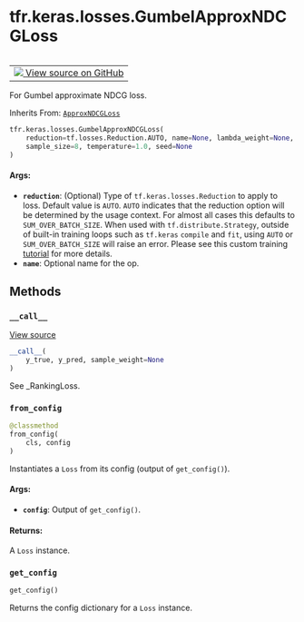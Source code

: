 <div itemscope itemtype="http://developers.google.com/ReferenceObject">
<meta itemprop="name" content="tfr.keras.losses.GumbelApproxNDCGLoss" />
<meta itemprop="path" content="Stable" />
<meta itemprop="property" content="__call__"/>
<meta itemprop="property" content="__init__"/>
<meta itemprop="property" content="from_config"/>
<meta itemprop="property" content="get_config"/>
</div>

# tfr.keras.losses.GumbelApproxNDCGLoss

<!-- Insert buttons and diff -->

<table class="tfo-notebook-buttons tfo-api" align="left">

<td>
  <a target="_blank" href="https://github.com/tensorflow/ranking/tree/master/tensorflow_ranking/python/keras/losses.py">
    <img src="https://www.tensorflow.org/images/GitHub-Mark-32px.png" />
    View source on GitHub
  </a>
</td></table>

For Gumbel approximate NDCG loss.

Inherits From: [`ApproxNDCGLoss`](../../../tfr/keras/losses/ApproxNDCGLoss.md)

```python
tfr.keras.losses.GumbelApproxNDCGLoss(
    reduction=tf.losses.Reduction.AUTO, name=None, lambda_weight=None,
    sample_size=8, temperature=1.0, seed=None
)
```

<!-- Placeholder for "Used in" -->

#### Args:

*   <b>`reduction`</b>: (Optional) Type of `tf.keras.losses.Reduction` to apply
    to loss. Default value is `AUTO`. `AUTO` indicates that the reduction option
    will be determined by the usage context. For almost all cases this defaults
    to `SUM_OVER_BATCH_SIZE`. When used with `tf.distribute.Strategy`, outside
    of built-in training loops such as `tf.keras` `compile` and `fit`, using
    `AUTO` or `SUM_OVER_BATCH_SIZE` will raise an error. Please see this custom
    training
    [tutorial](https://www.tensorflow.org/tutorials/distribute/custom_training)
    for more details.
*   <b>`name`</b>: Optional name for the op.

## Methods

<h3 id="__call__"><code>__call__</code></h3>

<a target="_blank" href="https://github.com/tensorflow/ranking/tree/master/tensorflow_ranking/python/keras/losses.py">View
source</a>

```python
__call__(
    y_true, y_pred, sample_weight=None
)
```

See _RankingLoss.

<h3 id="from_config"><code>from_config</code></h3>

```python
@classmethod
from_config(
    cls, config
)
```

Instantiates a `Loss` from its config (output of `get_config()`).

#### Args:

*   <b>`config`</b>: Output of `get_config()`.

#### Returns:

A `Loss` instance.

<h3 id="get_config"><code>get_config</code></h3>

```python
get_config()
```

Returns the config dictionary for a `Loss` instance.

